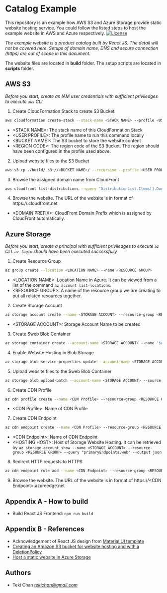 # Catalog Example

This repository is an example how AWS S3 and Azure Storage provide static website hosting service. You could follow the listed steps to host the example website in AWS and Azure respectively.
[![License](https://img.shields.io/badge/license-MIT-green.svg)](/LICENSE)

*The example website is a product catalog built by React JS. The detail will not be covered here. Setups of domain name, DNS and secure connection (https) are out of scope in this document.*

The website files are located in **build** folder. The setup scripts are located in **scripts** folder.

## AWS S3

*Before you start, create an IAM user credentials with sufficient priviledges to execute `aws` CLI.*

1. Create CloudFormation Stack to create S3 Bucket
```Bash
aws cloudformation create-stack --stack-name <STACK NAME> --profile <USER PROFILE>  --template-body file://./scripts/aws_cf_s3_create_website.yaml --parameters ParameterKey=BucketNameParam,ParameterValue=<BUCKET NAME> ParameterKey=RegionCodeParam,ParameterValue=<REGION CODE>
```
- \<STACK NAME\>: The stack name of this CloudFormation Stack
- \<USER PROFILE\>: The profile name to run this command locally
- \<BUCKET NAME\>: The S3 bucket to store the website content
- \<REGION CODE\>: The region code of the S3 Bucket. The region should have been configured in the profile used above.

2. Upload website files to the S3 Bucket
```Bash
aws s3 cp ./build/ s3://<BUCKET NAME>/ --recursive --profile <USER PROFILE>
```

3. Browse the assigned domain name from CloudFront
```Bash
aws cloudfront list-distributions --query "DistributionList.Items[].DomainName" --profile <USER PROFILE>
```

4. Browse the website.
The URL of the website is in format of https://<DOMAIN PREFIX>.cloudfront.net
- \<DOMAIN PREFIX\>: CloudFront Domain Prefix which is assigned by CloudFront automatically.

## Azure Storage

*Before you start, create a principal with sufficient priviledges to execute `az` CLI. `az login` should have been executed successfully*

1. Create Resource Group
```Bash
az group create --location <LOCATION NAME> --name <RESOURCE GROUP>
```
- \<LOCATION NAME\>: Location Name in Azure. It can be viewed from a list of the command `az account list-locations`.
- \<RESOURCE GROUP\>: A name of the resource group we are creating to put all related resources together.

2. Create Storage Account
```Bash
az storage account create --name <STORAGE ACCOUNT> --resource-group <RESOURCE GROUP> --location <LOCATION NAME> --sku Standard_LRS
```
- \<STORAGE ACCOUNT\>: Storage Account Name to be created

3. Create $web Blob Container
```Bash
az storage container create --account-name <STORAGE ACCOUNT> --name '$web' 
```

4. Enable Website Hosting in Blob Storage
```Bash
az storage blob service-properties update --account-name <STORAGE ACCOUNT> --static-website --404-document error.html --index-document index.html
```

5. Upload website files to the $web Blob Container
```Bash
az storage blob upload-batch --account-name <STORAGE ACCOUNT> --source ./build/ --destination '$web'
```

6. Create CDN Profile
```Bash
az cdn profile create --name <CDN Profile> --resource-group <RESOURCE GROUP> --sku Standard_Microsoft
```
- \<CDN Profile\>: Name of CDN Profile

7. Create CDN Endpoint
```Bash
az cdn endpoint create --name <CDN Profile> --resource-group <RESOURCE GROUP> --profile-name <CDN Profile> --origin <HOSTING HOST> --origin-host-header catalogegsite.z23.web.core.windows.net --enable-compression
```
- \<CDN Endpoint\>: Name of CDN Endpoint
- \<HOSTING HOST\>: Host of Storage Website Hosting. It can be retrieved by `az storage account show --name <STORAGE ACCOUNT> --resource-group <RESOURCE GROUP> --query "primaryEndpoints.web" --output json`

8. Redirect HTTP requests to HTTPS
```Bash
az cdn endpoint rule add --name <CDN Endpoint> --resource-group <RESOURCE GROUP> --profile-name <CDN Profile> --rule-name enforcehttps --order 1 --action-name "UrlRedirect"  --redirect-type Found --redirect-protocol HTTPS --match-variable RequestScheme --operator Equal --match-value HTTP
```

9. Browse the website.
The URL of the website is in format of https://\<CDN Endpoint\>.azureedge.net

## Appendix A - How to build
- Build React JS Frontend: `npm run build`

## Appendix B - References
- Acknowledgement of React JS design from [Material UI template](https://github.com/mui-org/material-ui/blob/master/docs/src/pages/getting-started/templates/album/Album.js)
- [Creating an Amazon S3 bucket for website hosting and with a DeletionPolicy](https://docs.aws.amazon.com/AWSCloudFormation/latest/UserGuide/quickref-s3.html#scenario-s3-bucket-website)
- [Host a static website in Azure Storage](https://docs.microsoft.com/en-us/azure/storage/blobs/storage-blob-static-website-how-to?tabs=azure-cli)

## Authors
- Teki Chan *tekichan@gmail.com*